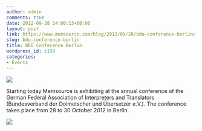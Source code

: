 ```yaml
---
author: admin
comments: true
date: 2012-09-28 14:00:13+00:00
layout: post
link: https://www.memsource.com/blog/2012/09/28/bdu-conference-berlin/
slug: bdu-conference-berlin
title: BDÜ Conference Berlin
wordpress_id: 1158
categories:
- Events
---
```


[![](/wp-content/uploads/2012/08/MemSource-Cloud-–-medium.png)](http://www.memsource.com/)

Starting today Memsource is exhibiting at the annual conference of the German Federal Association of Interpreters and Translators (Bundesverband der Dolmetscher und Übersetzer e.V.). The conference takes place from 28 to 30 October 2012 in Berlin.<!-- more -->



[![](/wp-content/uploads/2012/09/BDU-logo.jpg)](http://www.bdue.de/)
